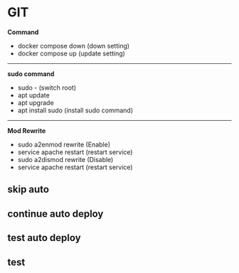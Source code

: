 # GIT
**Command**
- docker compose down (down setting)
- docker compose up (update setting)
____
**sudo command**
- sudo - (switch root)
- apt update
- apt upgrade
- apt install sudo (install sudo command)
____
**Mod Rewrite**
- sudo a2enmod rewrite (Enable)
- service apache restart (restart service)
- sudo a2dismod rewrite (Disable)
- service apache restart (restart service)

## skip auto
## continue auto deploy
## test auto deploy

## test